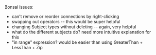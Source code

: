 Bonsai issues:

- can't remove or reorder connections by right-clicking
- swapping out operators -- this would be super helpful
- changing Subject types without deleting -- again, very helpful
- what do the different subjects do? need more intuitive explanation for this
- "in range" expression? would be easier than using GreaterThan + LessThan + Zip
